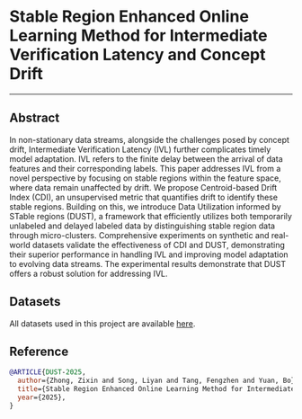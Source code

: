 # Stable Region Enhanced Online Learning Method for Intermediate Verification Latency and Concept Drift

---

## Abstract

In non-stationary data streams, alongside the challenges posed by concept drift, Intermediate Verification Latency (IVL)
further complicates timely model adaptation. IVL refers to the finite delay between the arrival of data features and 
their corresponding labels. This paper addresses IVL from a novel perspective by focusing on stable regions within the 
feature space, where data remain unaffected by drift. We propose Centroid-based Drift Index (CDI), an unsupervised 
metric that quantifies drift to identify these stable regions. Building on this, we introduce Data Utilization informed 
by STable regions (DUST), a framework that efficiently utilizes both temporarily unlabeled and delayed labeled data by 
distinguishing stable region data through micro-clusters. Comprehensive experiments on synthetic and real-world datasets
validate the effectiveness of CDI and DUST, demonstrating their superior performance in handling IVL and improving 
model adaptation to evolving data streams. The experimental results demonstrate that DUST offers a robust solution for 
addressing IVL.

## Datasets

All datasets used in this project are available [here](https://drive.google.com/drive/folders/1p9q2DrP52P4dI09y7h_N_ifOrMcXUPvP?usp=sharing).


## Reference

```bibtex
@ARTICLE{DUST-2025,
  author={Zhong, Zixin and Song, Liyan and Tang, Fengzhen and Yuan, Bo},
  title={Stable Region Enhanced Online Learning Method for Intermediate Verification Latency and Concept Drift}, 
  year={2025},
}
```